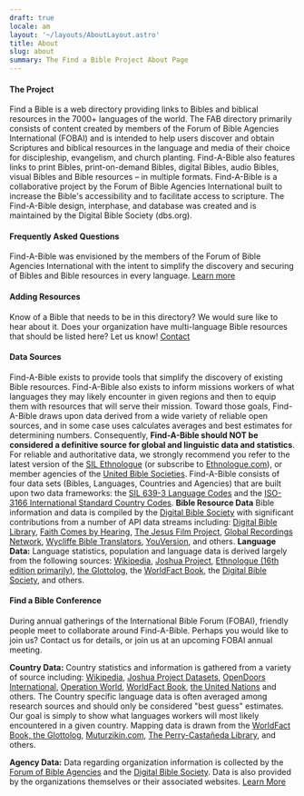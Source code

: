 ```yaml
---
draft: true
locale: am
layout: '~/layouts/AboutLayout.astro'
title: About
slug: about
summary: The Find a Bible Project About Page
---
```


#### The Project
Find a Bible is a web directory providing links to Bibles and biblical resources in the 7000+ languages of the world. The FAB directory primarily consists of content created by members of the Forum of Bible Agencies International (FOBAI) and is intended to help users discover and obtain Scriptures and biblical resources in the language and media of their choice for discipleship, evangelism, and church planting.  Find-A-Bible also features links to print Bibles, print-on-demand Bibles, digital Bibles, audio Bibles, visual Bibles and Bible resources – in multiple formats. Find-A-Bible is a collaborative project by the Forum of Bible Agencies International built to increase the Bible's accessibility and to facilitate access to scripture. The Find-A-Bible design, interphase, and database was created and is maintained by the Digital Bible Society (dbs.org).

#### Frequently Asked Questions
Find-A-Bible was envisioned by the members of the Forum of Bible Agencies International with the intent to simplify the discovery and securing of Bibles and Bible resources in every language.
[Learn more](faq)

#### Adding Resources
Know of a Bible that needs to be in this directory? We would sure like to hear about it. Does your organization have multi-language Bible resources that should be listed here? Let us know!
[Contact](contact)

#### Data Sources
Find-A-Bible exists to provide tools that simplify the discovery of existing Bible resources. Find-A-Bible also exists to inform missions workers of what languages they may likely encounter in given regions and then to equip them with resources that will serve their mission.  Toward those goals, Find-A-Bible draws upon data derived from a wide variety of reliable open sources, and in some case uses calculates averages and best estimates for determining numbers. Consequently, **Find-A-Bible should NOT be considered a definitive source for global and linguistic data and statistics**. For reliable and authoritative data, we strongly recommend you refer to the latest version of the [SIL Ethnologue](https://www.ethnologue.com/books) (or subscribe to [Ethnologue.com](https://www.ethnologue.com/)), or member agencies of the [United Bible Societies](https://unitedbiblesocieties.org/). Find-A-Bible consists of four data sets (Bibles, Languages, Countries and Agencies) that are built upon two data frameworks: the [SIL 639-3 Language Codes](https://iso639-3.sil.org/code_tables/639/data) and the [ISO-3166 International Standard Country Codes](https://www.iso.org/iso-3166-country-codes.html). **Bible Resource Data** Bible information and data is compiled by the [Digital Bible Society](https://dbs.org/) with significant contributions from a number of API data streams including: [Digital Bible Library](https://thedigitalbiblelibrary.org/), [Faith Comes by Hearing](https://www.faithcomesbyhearing.com/audio-bible-resources/bible-brain), [The Jesus Film Project](https://www.jesusfilm.org/), [Global Recordings Network](https://globalrecordings.net/), [Wycliffe Bible Translators](https://www.wycliffe.org/), [YouVersion](https://youversion.com/), and others. **Language Data:** Language statistics, population and language data is derived largely from the following sources: [Wikipedia](https://en.wikipedia.org/wiki/List_of_languages_by_number_of_native_speakers), [Joshua Project](https://joshuaproject.net/), [Ethnologue (16th edition primarily)](https://www.ethnologue.com/), [the Glottolog](https://glottolog.org/), the [WorldFact Book](https://www.cia.gov/the-world-factbook/), the [Digital Bible Society](https://www.dbs.org/), and others.

#### Find a Bible Conference
During annual gatherings of the International Bible Forum (FOBAI), friendly people meet to collaborate around Find-A-Bible. Perhaps you would like to join us? Contact us for details, or join us at an upcoming FOBAI annual meeting.

**Country Data:** Country statistics and information is gathered from a variety of source including: [Wikipedia](https://en.wikipedia.org/wiki/List_of_countries_and_dependencies_by_area), [Joshua Project Datasets](https://joshuaproject.net/resources/datasets), [OpenDoors International](https://www.opendoors.org/persecution/countries/), [Operation World](https://operationworld.org/), [WorldFact Book](https://www.cia.gov/the-world-factbook/), [the United Nations](https://www.un.org/en/library/page/databases) and others. The Country specific language data is often averaged among research sources and should only be considered "best guess" estimates. Our goal is simply to show what languages workers will most likely encountered in a given country.  Mapping data is drawn from the [WorldFact Book, ](https://www.cia.gov/the-world-factbook/)[the Glottolog](https://glottolog.org/), [Muturzikin.com](https://www.muturzikin.com/), [The Perry-Castañeda Library](https://maps.lib.utexas.edu/maps/index.html), and others.

**Agency Data:** Data regarding organization information is collected by the [Forum of Bible Agencies](https://forum-intl.org/) and the [Digital Bible Society](https://dbs.org/). Data is also provided by the organizations themselves or their associated websites. [Learn More](https://forum-intl.org/)